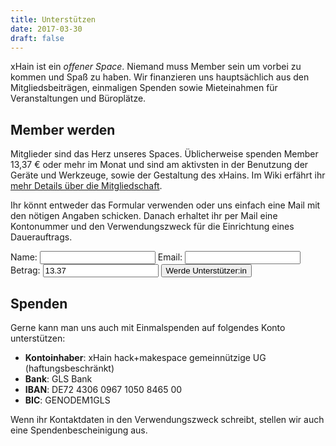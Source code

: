 ```yaml
---
title: Unterstützen
date: 2017-03-30
draft: false
---
```


xHain ist ein _offener Space_. Niemand muss Member sein um vorbei zu kommen und Spaß zu haben. Wir finanzieren uns hauptsächlich aus den Mitgliedsbeiträgen, einmaligen Spenden sowie Mieteinahmen für Veranstaltungen und Büroplätze.

## Member werden

Mitglieder sind das Herz unseres Spaces. Üblicherweise spenden Member 13,37 € oder mehr im Monat und sind am aktivsten in der Benutzung der Geräte und Werkzeuge, sowie der Gestaltung des xHains. Im Wiki erfährt ihr <a href="https://wiki.x-hain.de/de/xHain/members" target="_blank">mehr Details über die Mitgliedschaft</a>.

Ihr könnt entweder das Formular verwenden oder uns einfach eine Mail mit den nötigen Angaben schicken. Danach erhaltet ihr per Mail eine Kontonummer und den Verwendungszweck für die Einrichtung eines Dauerauftrags.

<form action="https://moped.x-hain.de/public/members/signup" method="POST">
  <label for="Name">Name:
    <input type="text" name="name" title="Name" required>
  </label>
  <label for="email">Email:
    <input type="email" name="email" title="Email" required>
  </label>
  <label for="amount">Betrag:
    <input type="number" name="amount" title="Betrag" value="13.37" step="any" required>
  </label>
  <input type="submit" value="Werde Unterstützer:in">
</form>

## Spenden

Gerne kann man uns auch mit Einmalspenden auf folgendes Konto unterstützen:

- **Kontoinhaber**: xHain hack+makespace gemeinnützige UG (haftungsbeschränkt)
- **Bank**: GLS Bank
- **IBAN**: DE72 4306 0967 1050 8465 00
- **BIC**: GENODEM1GLS

Wenn ihr Kontaktdaten in den Verwendungszweck schreibt, stellen wir auch eine Spendenbescheinigung aus.
